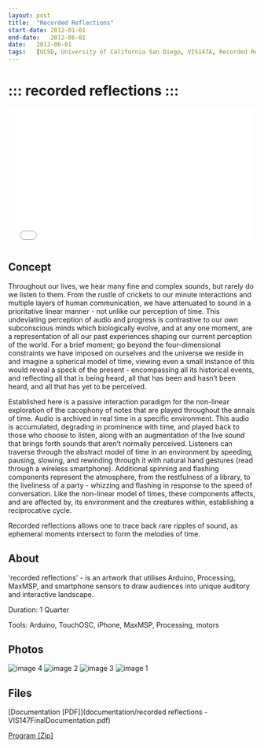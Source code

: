 ```yaml
---
layout:	post
title:	"Recorded Reflections"
start-date:	2012-01-01
end-date:	2012-06-01
date:	2012-06-01
tags:	[UCSD, University of California San Diego, VIS147A, Recorded Reflections, Arduino, Electronic Technologies]
---
```


# ::: recorded reflections :::

<iframe src="//player.vimeo.com/video/39046816" width="500" height="281" frameborder="0" webkitallowfullscreen mozallowfullscreen allowfullscreen></iframe>

## Concept

Throughout our lives, we hear many fine and complex sounds, but rarely do we listen to them. From the rustle of crickets to our minute interactions and multiple layers of human communication, we have attenuated to sound in a prioritative linear manner - not unlike our perception of time. This undeviating perception of audio and progress is contrastive to our own subconscious minds which biologically evolve, and at any one moment, are a representation of all our past experiences shaping our current perception of the world. For a brief moment; go beyond the four-dimensional constraints we have imposed on ourselves and the universe we reside in and imagine a spherical model of time, viewing even a small instance of this would reveal a speck of the present - encompassing all its historical events, and reflecting all that is being heard, all that has been and hasn’t been heard, and all that has yet to be perceived.

Established here is a passive interaction paradigm for the non-linear exploration of the cacophony of notes that are played throughout the annals of time. Audio is archived in real time in a specific environment. This audio is accumulated, degrading in prominence with time, and played back to those who choose to listen, along with an augmentation of the live sound that brings forth sounds that aren’t normally perceived. Listeners can traverse through the abstract model of time in an environment by speeding, pausing, slowing, and rewinding through it with natural hand gestures (read through a wireless smartphone). Additional spinning and flashing components represent the atmosphere, from the restfulness of a library, to the liveliness of a party - whizzing and flashing in response to the speed of conversation. Like the non-linear model of times, these components affects, and are affected by, its environment and the creatures within, establishing a reciprocative cycle.

Recorded reflections allows one to trace back rare ripples of sound, as ephemeral moments intersect to form the melodies of time.

## About

'recorded reflections' - is an artwork that utilises Arduino, Processing, MaxMSP, and smartphone sensors to draw audiences into unique auditory and interactive landscape.

Duration: 1 Quarter

Tools: Arduino, TouchOSC, iPhone, MaxMSP, Processing, motors

## Photos

![image 4](images/DSC_0077.jpg)
![image 2](images/DSC_0052.jpg)
![image 3](images/DSC_0076.jpg)
![image 1](images/DSC_0048.jpg)

## Files

[Documentation [PDF]](documentation/recorded reflections - VIS147FinalDocumentation.pdf)

[Program [Zip]](program.zip)